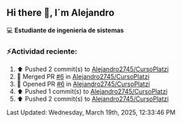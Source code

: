 ## Hi there 👋, I´m Alejandro

:computer: **Estudiante de ingenieria de sistemas**

### ⚡Actividad reciente:
<!--RECENT_ACTIVITY:start-->
1. ⬆️ Pushed 2 commit(s) to [Alejandro2745/CursoPlatzi](https://github.com/Alejandro2745/CursoPlatzi)<br>
2. 🎉 Merged PR [#6](https://github.com/Alejandro2745/CursoPlatzi/pull/6) in [Alejandro2745/CursoPlatzi](https://github.com/Alejandro2745/CursoPlatzi)<br>
3. 💪 Opened PR [#6](https://github.com/Alejandro2745/CursoPlatzi/pull/6) in [Alejandro2745/CursoPlatzi](https://github.com/Alejandro2745/CursoPlatzi)<br>
4. ⬆️ Pushed 1 commit(s) to [Alejandro2745/CursoPlatzi](https://github.com/Alejandro2745/CursoPlatzi)<br>
5. ⬆️ Pushed 2 commit(s) to [Alejandro2745/CursoPlatzi](https://github.com/Alejandro2745/CursoPlatzi)<br>
<!--RECENT_ACTIVITY:end-->
<!--RECENT_ACTIVITY:last_update-->
Last Updated: Wednesday, March 19th, 2025, 12:33:46 PM
<!--RECENT_ACTIVITY:last_update_end-->

<!--
**Alejandro2745/Alejandro2745** is a ✨ _special_ ✨ repository because its `README.md` (this file) appears on your GitHub profile.

Here are some ideas to get you started:

- 🔭 I’m currently working on ...
- 🌱 I’m currently learning ...
- 👯 I’m looking to collaborate on ...
- 🤔 I’m looking for help with ...
- 💬 Ask me about ...
- 📫 How to reach me: ...
- 😄 Pronouns: ...
- ⚡ Fun fact: ...
-->
